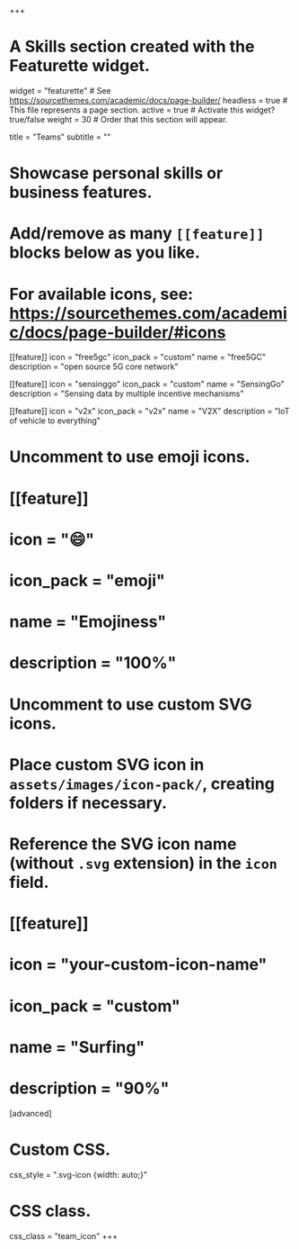 +++
# A Skills section created with the Featurette widget.
widget = "featurette"  # See https://sourcethemes.com/academic/docs/page-builder/
headless = true  # This file represents a page section.
active = true  # Activate this widget? true/false
weight = 30  # Order that this section will appear.

title = "Teams"
subtitle = ""

# Showcase personal skills or business features.
# 
# Add/remove as many `[[feature]]` blocks below as you like.
# 
# For available icons, see: https://sourcethemes.com/academic/docs/page-builder/#icons

[[feature]]
  icon = "free5gc"
  icon_pack = "custom"
  name = "free5GC"
  description = "open source 5G core network"
  
[[feature]]
  icon = "sensinggo"
  icon_pack = "custom"
  name = "SensingGo"
  description = "Sensing data by multiple incentive mechanisms"  
  
[[feature]]
  icon = "v2x"
  icon_pack = "v2x"
  name = "V2X"
  description = "IoT of vehicle to everything"

# Uncomment to use emoji icons.
# [[feature]]
#  icon = ":smile:"
#  icon_pack = "emoji"
#  name = "Emojiness"
#  description = "100%"  

# Uncomment to use custom SVG icons.
# Place custom SVG icon in `assets/images/icon-pack/`, creating folders if necessary.
# Reference the SVG icon name (without `.svg` extension) in the `icon` field.
# [[feature]]
#  icon = "your-custom-icon-name"
#  icon_pack = "custom"
#  name = "Surfing"
#  description = "90%"

[advanced]
 # Custom CSS. 
 css_style = ".svg-icon {width: auto;}"
 
 # CSS class.
 css_class = "team_icon"
+++
